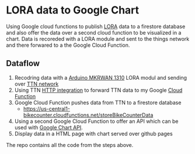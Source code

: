# LORA data to Google Chart
Using Google cloud functions to publish [LORA](https://en.wikipedia.org/wiki/LoRa) data to a firestore database and also offer the data over a second cloud function to be visualized in a chart. Data is recoreded with a LORA module and sent to the things network and there forwared to a the Google Cloud Function.

## Dataflow
1. Recodring data with a [Arduino MKRWAN 1310](https://www.arduino.cc/en/Guide/MKRWAN1310) LORA modul and sending over [TTN network](https://www.thethingsnetwork.org/)
2. Using TTN [HTTP integration](https://www.thethingsnetwork.org/docs/applications/http/) to forward TTN data to my Google [Cloud Function](https://console.cloud.google.com/functions/list?project=bikecounter)
3. Google Cloud Function pushes data from TTN to a firestore database
    * https://us-central1-bikecounter.cloudfunctions.net/storeBikeCounterData
4. Using a second Google Cloud Function to offer an API which can be used with [Google Chart API](https://developers.google.com/chart/interactive/docs).
5. Display data in a HTML page with chart served over github pages

The repo contains all the code from the steps above.
